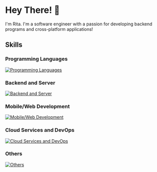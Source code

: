 # Hey There! 👋

I'm Rita. I'm a software engineer with a passion for developing backend programs and cross-platform applications!

## Skills

### Programming Languages

[![Programming Languages](https://skillicons.dev/icons?i=go,py,dart,ts,js)](https://skillicons.dev)

### Backend and Server

[![Backend and Server](https://skillicons.dev/icons?i=flask,graphql,redis,mysql,sqlite,firebase,dynamodb,docker,nginx)](https://skillicons.dev)<br/>

### Mobile/Web Development

[![Mobile/Web Development](https://skillicons.dev/icons?i=flutter,react,redux,tailwind)](https://skillicons.dev)<br/>

### Cloud Services and DevOps

[![Cloud Services and DevOps](https://skillicons.dev/icons?i=gcp,aws,git,jenkins)](https://skillicons.dev)

### Others

[![Others](https://skillicons.dev/icons?i=postman,linux,powershell,md)](https://skillicons.dev)

